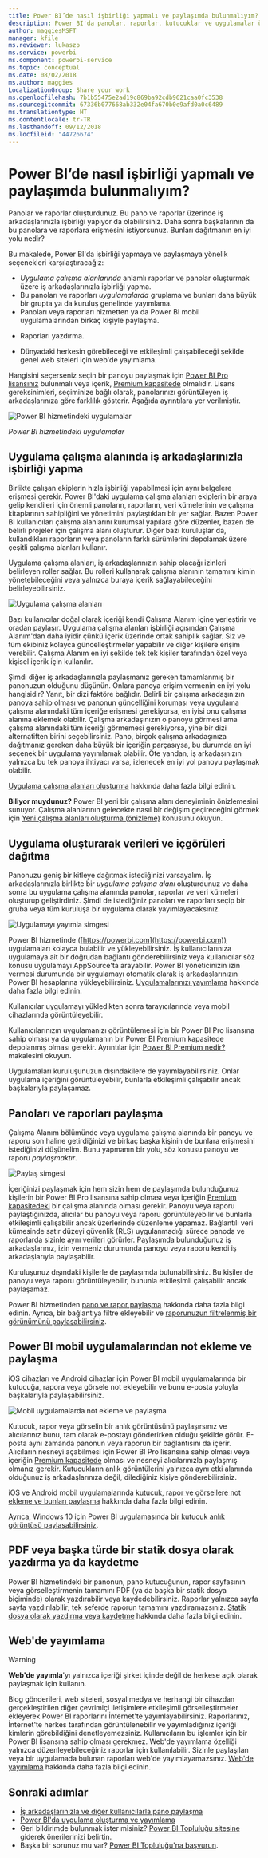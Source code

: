 ```yaml
---
title: Power BI’de nasıl işbirliği yapmalı ve paylaşımda bulunmalıyım?
description: Power BI'da panolar, raporlar, kutucuklar ve uygulamalar üzerinde farklı yollarla işbirliği yapabilir ve bunları paylaşabilirsiniz. Her biri farklı bir avantaj sunar.
author: maggiesMSFT
manager: kfile
ms.reviewer: lukaszp
ms.service: powerbi
ms.component: powerbi-service
ms.topic: conceptual
ms.date: 08/02/2018
ms.author: maggies
LocalizationGroup: Share your work
ms.openlocfilehash: 7b1b55475e2ad19c869ba92cdb9621caa0fc3538
ms.sourcegitcommit: 67336b077668ab332e04fa670b0e9afd0a0c6489
ms.translationtype: HT
ms.contentlocale: tr-TR
ms.lasthandoff: 09/12/2018
ms.locfileid: "44726674"
---
```

# <a name="how-should-i-collaborate-and-share-in-power-bi"></a>Power BI’de nasıl işbirliği yapmalı ve paylaşımda bulunmalıyım?

Panolar ve raporlar oluşturdunuz. Bu pano ve raporlar üzerinde iş arkadaşlarınızla işbirliği yapıyor da olabilirsiniz. Daha sonra başkalarının da bu panolara ve raporlara erişmesini istiyorsunuz. Bunları dağıtmanın en iyi yolu nedir?

Bu makalede, Power BI'da işbirliği yapmaya ve paylaşmaya yönelik seçenekleri karşılaştıracağız: 

* *Uygulama çalışma alanlarında* anlamlı raporlar ve panolar oluşturmak üzere iş arkadaşlarınızla işbirliği yapma.
* Bu panoları ve raporları *uygulamalarda* gruplama ve bunları daha büyük bir grupta ya da kuruluş genelinde yayımlama.
* Panoları veya raporları hizmetten ya da Power BI mobil uygulamalarından birkaç kişiyle paylaşma.
- Raporları yazdırma.
* Dünyadaki herkesin görebileceği ve etkileşimli çalışabileceği şekilde genel web siteleri için web'de yayımlama.

Hangisini seçerseniz seçin bir panoyu paylaşmak için [Power BI Pro lisansınız](service-free-vs-pro.md) bulunmalı veya içerik, [Premium kapasitede](service-premium.md) olmalıdır. Lisans gereksinimleri, seçiminize bağlı olarak, panolarınızı görüntüleyen iş arkadaşlarınıza göre farklılık gösterir. Aşağıda ayrıntılara yer verilmiştir. 

![Power BI hizmetindeki uygulamalar](media/service-how-to-collaborate-distribute-dashboards-reports/power-bi-apps-home-blog.png)

*Power BI hizmetindeki uygulamalar*

## <a name="collaborate-with-coworkers-in-an-app-workspace"></a>Uygulama çalışma alanında iş arkadaşlarınızla işbirliği yapma

Birlikte çalışan ekiplerin hızla işbirliği yapabilmesi için aynı belgelere erişmesi gerekir. Power BI'daki uygulama çalışma alanları ekiplerin bir araya gelip kendileri için önemli panoların, raporların, veri kümelerinin ve çalışma kitaplarının sahipliğini ve yönetimini paylaştıkları bir yer sağlar. Bazen Power BI kullanıcıları çalışma alanlarını kurumsal yapılara göre düzenler, bazen de belirli projeler için çalışma alanı oluşturur. Diğer bazı kuruluşlar da, kullandıkları raporların veya panoların farklı sürümlerini depolamak üzere çeşitli çalışma alanları kullanır. 

Uygulama çalışma alanları, iş arkadaşlarınızın sahip olacağı izinleri belirleyen roller sağlar. Bu rolleri kullanarak çalışma alanının tamamını kimin yönetebileceğini veya yalnızca buraya içerik sağlayabileceğini belirleyebilirsiniz.

![Uygulama çalışma alanları](media/service-how-to-collaborate-distribute-dashboards-reports/power-bi-apps-workspaces.png)

Bazı kullanıcılar doğal olarak içeriği kendi Çalışma Alanım içine yerleştirir ve oradan paylaşır. Uygulama çalışma alanları işbirliği açısından Çalışma Alanım'dan daha iyidir çünkü içerik üzerinde ortak sahiplik sağlar. Siz ve tüm ekibiniz kolayca güncelleştirmeler yapabilir ve diğer kişilere erişim verebilir. Çalışma Alanım en iyi şekilde tek tek kişiler tarafından özel veya kişisel içerik için kullanılır.

Şimdi diğer iş arkadaşlarınızla paylaşmanız gereken tamamlanmış bir panonuzun olduğunu düşünün. Onlara panoya erişim vermenin en iyi yolu hangisidir? Yanıt, bir dizi faktöre bağlıdır. Belirli bir çalışma arkadaşınızın panoya sahip olması ve panonun güncelliğini koruması veya uygulama çalışma alanındaki tüm içeriğe erişmesi gerekiyorsa, en iyisi onu çalışma alanına eklemek olabilir. Çalışma arkadaşınızın o panoyu görmesi ama çalışma alanındaki tüm içeriği görmemesi gerekiyorsa, yine bir dizi alternatiften birini seçebilirsiniz. Pano, birçok çalışma arkadaşınıza dağıtmanız gereken daha büyük bir içeriğin parçasıysa, bu durumda en iyi seçenek bir uygulama yayımlamak olabilir. Öte yandan, iş arkadaşınızın yalnızca bu tek panoya ihtiyacı varsa, izlenecek en iyi yol panoyu paylaşmak olabilir. 

[Uygulama çalışma alanları oluşturma](service-create-workspaces.md) hakkında daha fazla bilgi edinin.

**Biliyor muydunuz?** Power BI yeni bir çalışma alanı deneyiminin önizlemesini sunuyor. Çalışma alanlarının gelecekte nasıl bir değişim geçireceğini görmek için [Yeni çalışma alanları oluşturma (önizleme)](service-create-the-new-workspaces.md) konusunu okuyun. 

## <a name="distribute-data-and-insights-by-creating-an-app"></a>Uygulama oluşturarak verileri ve içgörüleri dağıtma

Panonuzu geniş bir kitleye dağıtmak istediğinizi varsayalım. İş arkadaşlarınızla birlikte bir *uygulama çalışma alanı* oluşturdunuz ve daha sonra bu uygulama çalışma alanında panolar, raporlar ve veri kümeleri oluşturup geliştirdiniz. Şimdi de istediğiniz panoları ve raporları seçip bir gruba veya tüm kuruluşa bir uygulama olarak yayımlayacaksınız. 

![Uygulamayı yayımla simgesi](media/service-how-to-collaborate-distribute-dashboards-reports/power-bi-app-publish-600.png)

Power BI hizmetinde ([https://powerbi.com](https://powerbi.com)) uygulamaları kolayca bulabilir ve yükleyebilirsiniz. İş kullanıcılarınıza uygulamaya ait bir doğrudan bağlantı gönderebilirsiniz veya kullanıcılar söz konusu uygulamayı AppSource'ta arayabilir. Power BI yöneticinizin izin vermesi durumunda bir uygulamayı otomatik olarak iş arkadaşlarınızın Power BI hesaplarına yükleyebilirsiniz. [Uygulamalarınızı yayımlama](service-create-distribute-apps.md) hakkında daha fazla bilgi edinin. 

Kullanıcılar uygulamayı yükledikten sonra tarayıcılarında veya mobil cihazlarında görüntüleyebilir.

Kullanıcılarınızın uygulamanızı görüntülemesi için bir Power BI Pro lisansına sahip olması ya da uygulamanın bir Power BI Premium kapasitede depolanmış olması gerekir. Ayrıntılar için [Power BI Premium nedir?](service-premium.md) makalesini okuyun.

Uygulamaları kuruluşunuzun dışındakilere de yayımlayabilirsiniz. Onlar uygulama içeriğini görüntüleyebilir, bunlarla etkileşimli çalışabilir ancak başkalarıyla paylaşamaz.

## <a name="share-dashboards-and-reports"></a>Panoları ve raporları paylaşma
Çalışma Alanım bölümünde veya uygulama çalışma alanında bir panoyu ve raporu son haline getirdiğinizi ve birkaç başka kişinin de bunlara erişmesini istediğinizi düşünelim. Bunu yapmanın bir yolu, söz konusu panoyu ve raporu *paylaşmaktır*. 

![Paylaş simgesi](media/service-how-to-collaborate-distribute-dashboards-reports/power-bi-share-in-situ.png)

İçeriğinizi paylaşmak için hem sizin hem de paylaşımda bulunduğunuz kişilerin bir Power BI Pro lisansına sahip olması veya içeriğin [Premium kapasitedeki](service-premium.md) bir çalışma alanında olması gerekir. Panoyu veya raporu paylaştığınızda, alıcılar bu panoyu veya raporu görüntüleyebilir ve bunlarla etkileşimli çalışabilir ancak üzerlerinde düzenleme yapamaz. Bağlantılı veri kümesinde satır düzeyi güvenlik (RLS) uygulanmadığı sürece panoda ve raporlarda sizinle aynı verileri görürler. Paylaşımda bulunduğunuz iş arkadaşlarınız, izin vermeniz durumunda panoyu veya raporu kendi iş arkadaşlarıyla paylaşabilir. 

Kuruluşunuz dışındaki kişilerle de paylaşımda bulunabilirsiniz. Bu kişiler de panoyu veya raporu görüntüleyebilir, bununla etkileşimli çalışabilir ancak paylaşamaz. 

Power BI hizmetinden [pano ve rapor paylaşma](service-share-dashboards.md) hakkında daha fazla bilgi edinin. Ayrıca, bir bağlantıya filtre ekleyebilir ve [raporunuzun filtrelenmiş bir görünümünü paylaşabilirsiniz](service-share-reports.md).

## <a name="annotate-and-share-from-the-power-bi-mobile-apps"></a>Power BI mobil uygulamalarından not ekleme ve paylaşma
iOS cihazları ve Android cihazlar için Power BI mobil uygulamalarında bir kutucuğa, rapora veya görsele not ekleyebilir ve bunu e-posta yoluyla başkalarıyla paylaşabilirsiniz. 

![Mobil uygulamalarda not ekleme ve paylaşma](media/service-how-to-collaborate-distribute-dashboards-reports/power-bi-iphone-annotate.png)

Kutucuk, rapor veya görselin bir anlık görüntüsünü paylaşırsınız ve alıcılarınız bunu, tam olarak e-postayı gönderirken olduğu şekilde görür. E-posta aynı zamanda panonun veya raporun bir bağlantısını da içerir. Alıcıların nesneyi açabilmesi için Power BI Pro lisansına sahip olması veya içeriğin [Premium kapasitede](service-premium.md) olması ve nesneyi alıcılarınızla paylaşmış olmanız gerekir. Kutucukların anlık görüntülerini yalnızca aynı etki alanında olduğunuz iş arkadaşlarınıza değil, dilediğiniz kişiye gönderebilirsiniz.

iOS ve Android mobil uygulamalarında [kutucuk, rapor ve görsellere not ekleme ve bunları paylaşma](consumer/mobile/mobile-annotate-and-share-a-tile-from-the-mobile-apps.md) hakkında daha fazla bilgi edinin.

Ayrıca, Windows 10 için Power BI uygulamasında [bir kutucuk anlık görüntüsü paylaşabilirsiniz](consumer/mobile/mobile-windows-10-phone-app-get-started.md).

## <a name="print-or-save-as-pdf-or-other-static-file"></a>PDF veya başka türde bir statik dosya olarak yazdırma ya da kaydetme
Power BI hizmetindeki bir panonun, pano kutucuğunun, rapor sayfasının veya görselleştirmenin tamamını PDF (ya da başka bir statik dosya biçiminde) olarak yazdırabilir veya kaydedebilirsiniz. Raporlar yalnızca sayfa sayfa yazdırılabilir; tek seferde raporun tamamını yazdıramazsınız. [Statik dosya olarak yazdırma veya kaydetme](service-print.md) hakkında daha fazla bilgi edinin.

## <a name="publish-to-the-web"></a>Web'de yayımlama

> [!WARNING]
> **Web'de yayımla**'yı yalnızca içeriği şirket içinde değil de herkese açık olarak paylaşmak için kullanın.

Blog gönderileri, web siteleri, sosyal medya ve herhangi bir cihazdan gerçekleştirilen diğer çevrimiçi iletişimlere etkileşimli görselleştirmeler ekleyerek Power BI raporlarını İnternet'te yayımlayabilirsiniz. Raporlarınız, İnternet'te herkes tarafından görüntülenebilir ve yayımladığınız içeriği kimlerin görebildiğini denetleyemezsiniz. Kullanıcıların bu işlemler için bir Power BI lisansına sahip olması gerekmez. Web'de yayımlama özelliği yalnızca düzenleyebileceğiniz raporlar için kullanılabilir. Sizinle paylaşılan veya bir uygulamada bulunan raporları web'de yayımlayamazsınız. [Web'de yayımlama](service-publish-to-web.md) hakkında daha fazla bilgi edinin.

## <a name="next-steps"></a>Sonraki adımlar
* [İş arkadaşlarınızla ve diğer kullanıcılarla pano paylaşma](service-share-dashboards.md)
* [Power BI'da uygulama oluşturma ve yayımlama](service-create-distribute-apps.md)
* Geri bildirimde bulunmak ister misiniz? [Power BI Topluluğu sitesine](https://community.powerbi.com/) giderek önerilerinizi belirtin.
* Başka bir sorunuz mu var? [Power BI Topluluğu'na başvurun](http://community.powerbi.com/).

